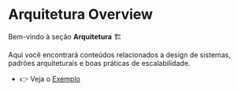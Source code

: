 # Arquitetura Overview

Bem-vindo à seção **Arquitetura** 🏗️  

Aqui você encontrará conteúdos relacionados a design de sistemas, padrões arquiteturais e boas práticas de escalabilidade.

- 👉 Veja o [Exemplo](./exemplo.md)
